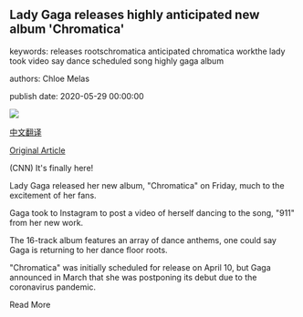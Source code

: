 ## Lady Gaga releases highly anticipated new album 'Chromatica'

keywords: releases rootschromatica anticipated chromatica workthe lady took video say dance scheduled song highly gaga album

authors: Chloe Melas

publish date: 2020-05-29 00:00:00

![](https://cdn.cnn.com/cnnnext/dam/assets/200522225346-pba-vo-lady-gaga-ariana-grande-super-tease.jpg)

[中文翻译](Lady%20Gaga%20releases%20highly%20anticipated%20new%20album%20%27Chromatica%27_zh.md)

[Original Article](https://edition.cnn.com/2020/05/29/entertainment/lady-gaga-new-album-chromatica/index.html)

(CNN) It's finally here\!

Lady Gaga released her new album, "Chromatica" on Friday, much to the excitement of her fans.

Gaga took to Instagram to post a video of herself dancing to the song, "911" from her new work.

The 16-track album features an array of dance anthems, one could say Gaga is returning to her dance floor roots.

"Chromatica" was initially scheduled for release on April 10, but Gaga announced in March that she was postponing its debut due to the coronavirus pandemic.

Read More